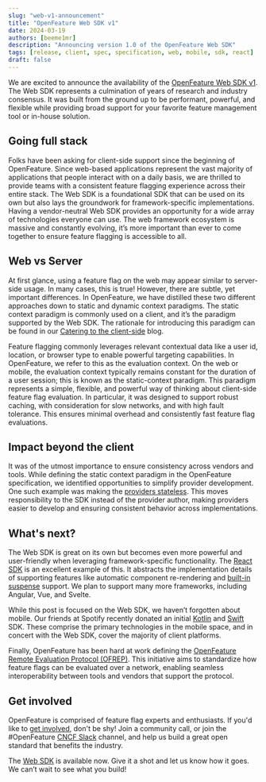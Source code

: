 ```yaml
---
slug: "web-v1-announcement"
title: "OpenFeature Web SDK v1"
date: 2024-03-19
authors: [beeme1mr]
description: "Announcing version 1.0 of the OpenFeature Web SDK"
tags: [release, client, spec, specification, web, mobile, sdk, react]
draft: false
---
```


We are excited to announce the availability of the [OpenFeature Web SDK v1](/docs/reference/technologies/client/web/).
The Web SDK represents a culmination of years of research and industry consensus.
It was built from the ground up to be performant, powerful, and flexible while providing broad support for your favorite feature management tool or in-house solution.

<!--truncate-->

## Going full stack

Folks have been asking for client-side support since the beginning of OpenFeature.
Since web-based applications represent the vast majority of applications that people interact with on a daily basis, we are thrilled to provide teams with a consistent feature flagging experience across their entire stack.
The Web SDK is a foundational SDK that can be used on its own but also lays the groundwork for framework-specific implementations.
Having a vendor-neutral Web SDK provides an opportunity for a wide array of technologies everyone can use.
The web framework ecosystem is massive and constantly evolving, it’s more important than ever to come together to ensure feature flagging is accessible to all.

## Web vs Server

At first glance, using a feature flag on the web may appear similar to server-side usage.
In many cases, this is true! However, there are subtle, yet important differences.
In OpenFeature, we have distilled these two different approaches down to static and dynamic context paradigms.
The static context paradigm is commonly used on a client, and it’s the paradigm supported by the Web SDK.
The rationale for introducing this paradigm can be found in our [Catering to the client-side](/blog/catering-to-the-client-side/) blog.

Feature flagging commonly leverages relevant contextual data like a user id, location, or browser type to enable powerful targeting capabilities.
In OpenFeature, we refer to this as the evaluation context.
On the web or mobile, the evaluation context typically remains constant for the duration of a user session; this is known as the static-context paradigm.
This paradigm represents a simple, flexible, and powerful way of thinking about client-side feature flag evaluation.
In particular, it was designed to support robust caching, with consideration for slow networks, and with high fault tolerance.
This ensures minimal overhead and consistently fast feature flag evaluations.

## Impact beyond the client

It was of the utmost importance to ensure consistency across vendors and tools.
While defining the static context paradigm in the OpenFeature specification, we identified opportunities to simplify provider development.
One such example was making the [providers stateless](/blog/reconciling-with-state/#wider-implications-stateless-providers).
This moves responsibility to the SDK instead of the provider author, making providers easier to develop and ensuring consistent behavior across implementations.

## What's next?

The Web SDK is great on its own but becomes even more powerful and user-friendly when leveraging framework-specific functionality.
The [React SDK](/docs/reference/technologies/client/web/react/) is an excellent example of this.
It abstracts the implementation details of supporting features like automatic component re-rendering and [built-in suspense](https://react.dev/reference/react/Suspense) support.
We plan to support many more frameworks, including Angular, Vue, and Svelte.

While this post is focused on the Web SDK, we haven’t forgotten about mobile.
Our friends at Spotify recently donated an initial [Kotlin](/docs/reference/technologies/client/kotlin/) and [Swift](/docs/reference/technologies/client/swift/) SDK.
These comprise the primary technologies in the mobile space, and in concert with the Web SDK, cover the majority of client platforms.

Finally, OpenFeature has been hard at work defining the [OpenFeature Remote Evaluation Protocol (OFREP)](https://github.com/open-feature/protocol).
This initiative aims to standardize how feature flags can be evaluated over a network, enabling seamless interoperability between tools and vendors that support the protocol.

## Get involved

OpenFeature is comprised of feature flag experts and enthusiasts.
If you'd like to [get involved](https://github.com/open-feature/community), don't be shy! Join a community call, or join the #OpenFeature [CNCF Slack](https://slack.cncf.io/) channel, and help us build a great open standard that benefits the industry.

The [Web SDK](https://openfeature.dev/docs/reference/technologies/client/web/) is available now. Give it a shot and let us know how it goes.
We can’t wait to see what you build!

